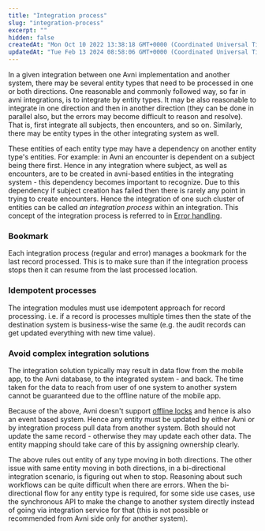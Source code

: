 ```yaml
---
title: "Integration process"
slug: "integration-process"
excerpt: ""
hidden: false
createdAt: "Mon Oct 10 2022 13:38:18 GMT+0000 (Coordinated Universal Time)"
updatedAt: "Tue Feb 13 2024 08:58:06 GMT+0000 (Coordinated Universal Time)"
---
```

In a given integration between one Avni implementation and another system, there may be several entity types that need to be processed in one or both directions. One reasonable and commonly followed way, so far in avni integrations, is to integrate by entity types. It may be also reasonable to integrate in one direction and then in another direction (they can be done in parallel also, but the errors may become difficult to reason and resolve). That is, first integrate all subjects, then encounters, and so on. Similarly, there may be entity types in the other integrating system as well.

These entities of each entity type may have a dependency on another entity type's entities. For example: in Avni an encounter is dependent on a subject being there first. Hence in any integration where subject, as well as encounters, are to be created in avni-based entities in the integrating system - this dependency becomes important to recognize. Due to this dependency if subject creation has failed then there is rarely any point in trying to create encounters. Hence the integration of one such cluster of entities can be called _an integration process_ within an integration. This concept of the integration process is referred to in [Error handling](doc:error-handling).

### Bookmark

Each integration process (regular and error) manages a bookmark for the last record processed. This is to make sure than if the integration process stops then it can resume from the last processed location.

### Idempotent processes

The integration modules must use idempotent approach for record processing. i.e. if a record is processes multiple times then the state of the destination system is business-wise the same (e.g. the audit records can get updated everything with new time value).

### Avoid complex integration solutions

The integration solution typically may result in data flow from the mobile app, to the Avni database, to the integrated system - and back. The time taken for the data to reach from user of one system to another system cannot be guaranteed due to the offline nature of the mobile app.

Because of the above, Avni doesn't support [offline locks](https://www.baeldung.com/cs/offline-concurrency-control) and hence is also an event based system. Hence any entity must be updated by either Avni or by integration process pull data from another system. Both should not update the same record - otherwise they may update each other data. The entity mapping should take care of this by assigning ownership clearly.

The above rules out entity of any type moving in both directions. The other issue with same entity moving in both directions, in a bi-directional integration scenario, is figuring out when to stop. Reasoning about such workflows can be quite difficult when there are errors. When the bi-directional flow for any entity type is required, for some side use cases, use the synchronous API to make the change to another system directly instead of going via integration service for that (this is not possible or recommended from Avni side only for another system).
